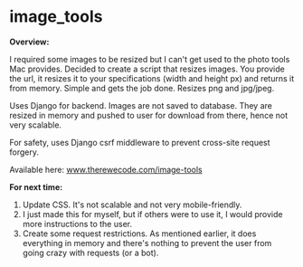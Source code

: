 # image_tools

**Overview:**

I required some images to be resized but I can't get used to the photo tools Mac provides. Decided to create a script that resizes images. You provide the url, it resizes it to your specifications (width and height px) and returns it from memory. Simple and gets the job done. Resizes png and jpg/jpeg.

Uses Django for backend. Images are not saved to database. They are resized in memory and pushed to user for download from there, hence not very scalable.

For safety, uses Django csrf middleware to prevent cross-site request forgery.

Available here: www.therewecode.com/image-tools

**For next time:**
1. Update CSS. It's not scalable and not very mobile-friendly.
2. I just made this for myself, but if others were to use it, I would provide more instructions to the user.
3. Create some request restrictions. As mentioned earlier, it does everything in memory and there's nothing to prevent the user from going crazy with requests (or a bot).
